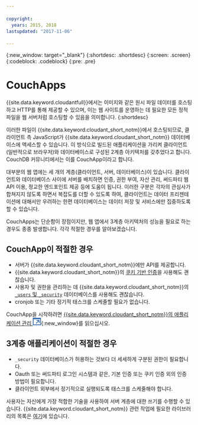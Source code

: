 ```yaml
---

copyright:
  years: 2015, 2018
lastupdated: "2017-11-06"

---
```


{:new_window: target="_blank"}
{:shortdesc: .shortdesc}
{:screen: .screen}
{:codeblock: .codeblock}
{:pre: .pre}

# CouchApps

{{site.data.keyword.cloudantfull}}에서는 이미지와 같은 원시 파일 데이터를 호스팅하고 HTTP를 통해 제공할 수 있으며, 이는 웹 사이트를 운영하는 데 필요한 모든 정적 파일을 웹 서버처럼 호스팅할 수 있음을 의미합니다.
{:shortdesc}

이러한 파일이 {{site.data.keyword.cloudant_short_notm}}에서 호스팅되므로,
클라이언트 측 JavaScript가 {{site.data.keyword.cloudant_short_notm}} 데이터베이스에 액세스할 수 있습니다.
이 방식으로 빌드된 애플리케이션을 가리켜 클라이언트(일반적으로 브라우저)와
데이터베이스로 구성된 2계층 아키텍처를 갖추었다고 합니다.
CouchDB 커뮤니티에서는 이를 CouchApp이라고 합니다.

대부분의 웹 앱에는 세 개의 계층(클라이언트, 서버, 데이터베이스)이 있습니다.
클라이언트와 데이터베이스 사이에 서버를 배치하면 인증, 권한 부여, 자산 관리, 써드파티 웹 API 이용, 정교한 엔드포인트 제공 등에 도움이 됩니다.
이러한 구분은 각자의 관심사가 합쳐지지 않도록 하면서 복잡도를 더할 수 있도록 하여, 클라이언트는 데이터 프리젠테이션에 대해서만 우려하는 한편
데이터베이스는 데이터 저장 및 서비스에만 집중하도록 할 수 있습니다.

CouchApps는 단순함이 장점이지만, 웹 앱에서 3계층 아키텍처의 성능을 필요로 하는 경우도 종종 발생합니다.
각각 적절한 경우를 알아보겠습니다.

## CouchApp이 적절한 경우

-   서버가 {{site.data.keyword.cloudant_short_notm}}에만 API를 제공합니다.
-   {{site.data.keyword.cloudant_short_notm}}의 [쿠키 기반 인증](../api/authentication.html)을 사용해도 괜찮습니다.
-   사용자 및 권한을 관리하는 데 {{site.data.keyword.cloudant_short_notm}}의 [`_users` 및 `_security`](../api/authorization.html) 데이터베이스를 사용해도 괜찮습니다.
-   cronjob 또는 기타 정기적 태스크를 스케줄할 필요가 없습니다.

CouchApp을 시작하려면 [{{site.data.keyword.cloudant_short_notm}}의 애플리케이션 관리 ![외부 링크 아이콘](../images/launch-glyph.svg "외부 링크 아이콘")](https://cloudant.com/blog/app-management/){:new_window}를 읽으십시오.

## 3계층 애플리케이션이 적절한 경우

-   `_security` 데이터베이스가 허용하는 것보다 더 세세하게 구분된 권한이 필요합니다.
-   Oauth 또는 써드파티 로그인 시스템과 같은, 기본 인증 또는 쿠키 인증 외의 인증 방법이 필요합니다.
-   클라이언트 외부에서 정기적으로 실행되도록 태스크를 스케줄해야 합니다.

사용자는 자신에게 가장 적합한 기술을 사용하여 서버 계층에 대한 쓰기를 수행할 수 있습니다.
{{site.data.keyword.cloudant_short_notm}} 관련 작업에 필요한 라이브러리의 목록은 [여기](../libraries/index.html)에 있습니다.
